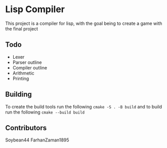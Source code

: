 # Lisp Compiler
This project is a compiler for lisp, with the goal being to create a game with the final project

## Todo
- Lexer
- Parser outline
- Compiler outline
- Arithmetic
- Printing

## Building 
To create the build tools run the following
`cmake -S . -B build`
and to build run the following
`cmake --build build`

## Contributors
Soybean44
FarhanZaman1895
